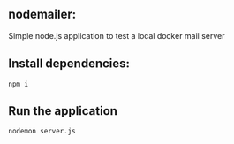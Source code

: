 ## nodemailer:
Simple node.js application to test a local docker mail server

## Install dependencies:
`npm i`

## Run the application
`nodemon server.js`
